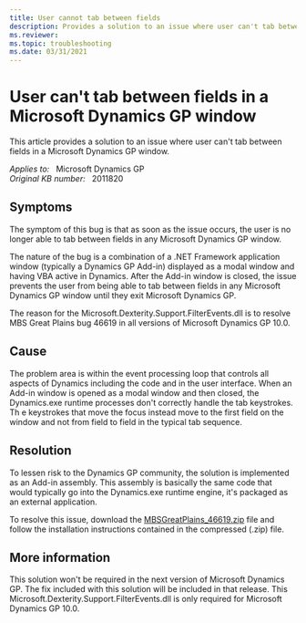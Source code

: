 ```yaml
---
title: User cannot tab between fields
description: Provides a solution to an issue where user can't tab between fields in a Microsoft Dynamics GP window.
ms.reviewer:
ms.topic: troubleshooting
ms.date: 03/31/2021
---
```

# User can't tab between fields in a Microsoft Dynamics GP window

This article provides a solution to an issue where user can't tab between fields in a Microsoft Dynamics GP window.

_Applies to:_ &nbsp; Microsoft Dynamics GP  
_Original KB number:_ &nbsp; 2011820

## Symptoms

The symptom of this bug is that as soon as the issue occurs, the user is no longer able to tab between fields in any Microsoft Dynamics GP window.

The nature of the bug is a combination of a .NET Framework application window (typically a Dynamics GP Add-in) displayed as a modal window and having VBA active in Dynamics. After the Add-in window is closed, the issue prevents the user from being able to tab between fields in any Microsoft Dynamics GP window until they exit Microsoft Dynamics GP.

The reason for the Microsoft.Dexterity.Support.FilterEvents.dll is to resolve MBS Great Plains bug 46619 in all versions of Microsoft Dynamics GP 10.0.

## Cause

The problem area is within the event processing loop that controls all aspects of Dynamics including the code and in the user interface. When an Add-in window is opened as a modal window and then closed, the Dynamics.exe runtime processes don't correctly handle the tab keystrokes. Th e keystrokes that move the focus instead move to the first field on the window and not from field to field in the typical tab sequence.  

## Resolution

To lessen risk to the Dynamics GP community, the solution is implemented as an Add-in assembly. This assembly is basically the same code that would typically go into the Dynamics.exe runtime engine, it's packaged as an external application.

To resolve this issue, download the [MBSGreatPlains_46619.zip](https://mbs.microsoft.com/fileexchange/?fileID=43f4e20a-72d3-4198-a3be-6d51dab4e7c6) file and follow the installation instructions contained in the compressed (.zip) file.

## More information

This solution won't be required in the next version of Microsoft Dynamics GP. The fix included with this solution will be included in that release.  This Microsoft.Dexterity.Support.FilterEvents.dll is only required for Microsoft Dynamics GP 10.0.
